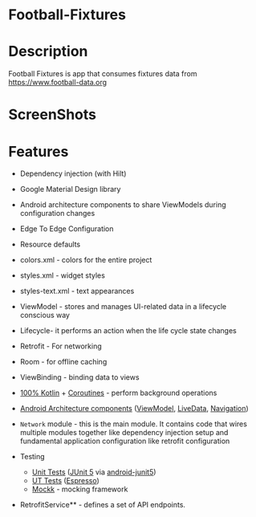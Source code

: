 # Football-Fixtures


# Description

Football Fixtures is app that consumes fixtures data from https://www.football-data.org


# ScreenShots


# Features

- Dependency injection (with Hilt)

- Google Material Design library

- Android architecture components to share ViewModels during configuration changes

- Edge To Edge Configuration

- Resource defaults

- colors.xml - colors for the entire project

- styles.xml - widget styles

- styles-text.xml - text appearances

- ViewModel - stores and manages UI-related data in a lifecycle conscious way

- Lifecycle- it performs an action when the life cycle state changes

- Retrofit - For networking

- Room - for offline caching

- ViewBinding - binding data to views

- [100% Kotlin](https://kotlinlang.org/) + [Coroutines](https://kotlinlang.org/docs/reference/coroutines-overview.html) - perform background operations


- [Android Architecture components](https://developer.android.com/topic/libraries/architecture) ([ViewModel](https://developer.android.com/topic/libraries/architecture/viewmodel), [LiveData](https://developer.android.com/topic/libraries/architecture/livedata), [Navigation](https://developer.android.com/jetpack/androidx/releases/navigation))

- `Network` module - this is the main module. It contains code that wires multiple modules together like dependency injection setup and fundamental application configuration like retrofit configuration

- Testing
    * [Unit Tests](https://en.wikipedia.org/wiki/Unit_testing) ([JUnit 5](https://junit.org/junit5/) via
    [android-junit5](https://github.com/mannodermaus/android-junit5))
    * [UT Tests](https://en.wikipedia.org/wiki/Graphical_user_interface_testing) ([Espresso](https://developer.android.com/training/testing/espresso))
    * [Mockk](https://mockk.io/) - mocking framework

- RetrofitService** - defines a set of API endpoints.
